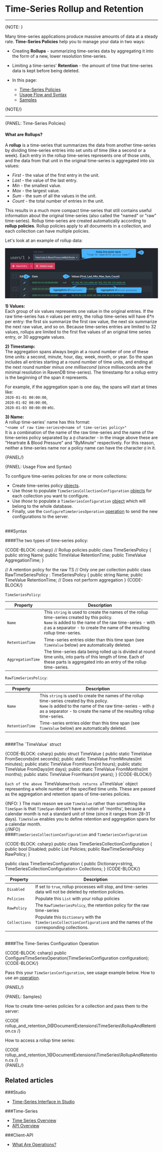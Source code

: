 ﻿# Time-Series Rollup and Retention
---

{NOTE: }

Many time-series applications produce massive amounts of data at a steady rate. 
**Time-Series Policies** help you to manage your data in two ways:  

* Creating **Rollups** - summarizing time-series data by aggregating it into the 
form of a new, lower resolution time-series.  

* Limiting a time-series' **Retention** - the amount of time that time-series data 
is kept before being deleted.  

* In this page:  
  * [Time-Series Policies](../../document-extensions/timeseries/rollup-and-retention#time-series-policies)  
  * [Usage Flow and Syntax](../../document-extensions/timeseries/rollup-and-retention#usage-flow-and-syntax)  
  * [Samples](../../document-extensions/timeseries/rollup-and-retention#samples)  

{NOTE/}

---

{PANEL: Time-Series Policies}  

#### What are Rollups?

A **rollup** is a time-series that summarizes the data from another time-series 
by dividing time-series entries into set units of time (like a second or a week). 
Each entry in the rollup time-series represents one of those units, and the data 
from that unit in the original time-series is aggregated into six values:  

* *First* - the value of the first entry in the unit.  
* *Last* - the value of the last entry.  
* *Min* - the smallest value.  
* *Max* - the largest value.  
* *Sum* - the sum of all the values in the unit.  
* *Count* - the total number of entries in the unit.  

This results in a much more compact time-series that still contains useful 
information about the original time-series (also called the "named" or "raw" 
time-series). Rollup time-series are created automatically according to 
**rollup policies**. Rollup policies apply to all documents in a collection, and 
each collection can have multiple policies.  

Let's look at an example of rollup data:  
<br/>
!["Rollup time-series entries"](images/rollup-1.png "A rollup time-series' entries")

**1) Values:**  
Each group of six values represents one value in the original entries. If the raw 
time-series has *n* values per entry, the rollup time-series will have _6*n_ per entry: 
the first six summarize the first raw value, the next six summarize the next raw value, 
and so on. Because time-series entries are limited to 32 values, rollups are limited to 
the first five values of an original time series entry, or 30 aggregate values.  

**2) Timestamp:**  
The aggregation spans always begin at a round number of one of these time units: a 
second, minute, hour, day, week, month, or year. So the span includes all entries 
starting at a round number of time units, and ending at the next round number *minus 
one millisecond* (since milliseconds are the minimal resolution in RavenDB 
time-series). The timestamp for a rollup entry is the beginning of the span it 
represents.  

For example, if the aggregation span is one day, the spans will start at times like:  
`2020-01-01 00:00:00`,  
`2020-01-02 00:00:00`,  
`2020-01-03 00:00:00` etc.  

**3) Name:**  
A rollup time-series' name has this format:  
`"<name of raw time-series>@<name of time-series policy>"`  
It is a combination of the name of the raw time-series and the name of the 
time-series policy separated by a `@` character - in the image above these are 
"Heartrate & Blood Pressure" and "ByMinute" respectively. For this reason, neither 
a time-series name nor a policy name can have the character `@` in it.

{PANEL/}

{PANEL: Usage Flow and Syntax}  

To configure time-series policies for one or more collections:  

* Create time-series policy [objects](../../document-extensions/timeseries/rollup-and-retention#the-two-types-of-time-series-policy).  
* Use those to populate `TimeSeriesCollectionConfiguration` [objects](../../document-extensions/timeseries/rollup-and-retention#and-) 
for each collection you want to configure.  
* Use _those_ to populate a `TimeSeriesConfiguration` [object](../../document-extensions/timeseries/rollup-and-retention#and-) 
which will belong to the whole database.  
* Finally, use the `ConfigureTimeSeriesOperation` [operation](../../document-extensions/timeseries/rollup-and-retention#the-time-series-configuration-operation) 
to send the new configurations to the server.  
<br/>
###Syntax  

####The two types of time-series policy:

{CODE-BLOCK: csharp}
// Rollup policies
public class TimeSeriesPolicy
{
    public string Name;
    public TimeValue RetentionTime;
    public TimeValue AggregationTime;
}

// A retention policy for the raw TS
// Only one per collection
public class RawTimeSeriesPolicy : TimeSeriesPolicy
{
    public string Name;
    public TimeValue RetentionTime;
    // Does not perform aggregation
}
{CODE-BLOCK/}

`TimeSeriesPolicy`:  

| Property | Description |
| - | - |
| `Name` | This `string` is used to create the names of the rollup time-series created by this policy.<br/>`Name` is added to the name of the raw time-series - with `@` as a separator - to create the name of the resulting rollup time-series. |
| `RetentionTime` | Time-series entries older than this time span (see `TimeValue` below) are automatically deleted. |
| `AggregationTime` | The time-series data being rolled up is divided at round time units, into parts of this length of time. Each of these parts is aggregated into an entry of the rollup time-series. |

`RawTimeSeriesPolicy`:  

| Property | Description |
| - | - |
| `Name` | This `string` is used to create the names of the rollup time-series created by this policy.<br/>`Name` is added to the name of the raw time-series - with `@` as a separator - to create the name of the resulting rollup time-series. |
| `RetentionTime` | Time-series entries older than this time span (see `TimeValue` below) are automatically deleted. |
<br/>
####The `TimeValue` struct

{CODE-BLOCK: csharp}
public struct TimeValue
{
    public static TimeValue FromSeconds(int seconds);
    public static TimeValue FromMinutes(int minutes);
    public static TimeValue FromHours(int hours);
    public static TimeValue FromDays(int days);
    public static TimeValue FromMonths(int months);
    public static TimeValue FromYears(int years);
}
{CODE-BLOCK/}

`Each of the above `TimeValue` methods returns a `TimeValue` object representing a 
whole number of the specified time units. These are passed as the aggregation and 
retention spans of time-series policies.  

{INFO: }
The main reason we use `TimeValue` rather than something like `TimeSpan` is that 
`TimeSpan` doesn't have a notion of 'months', because a calendar month is not a 
standard unit of time (since it ranges from 28-31 days). `TimeValue` enables you 
to define retention and aggregation spans for a calendar month.  
{/INFO}
<br/>
####`TimeSeriesCollectionConfiguration` and `TimeSeriesConfiguration`

{CODE-BLOCK: csharp}
public class TimeSeriesCollectionConfiguration
{
    public bool Disabled;
    public List<TimeSeriesPolicy> Policies;
    public RawTimeSeriesPolicy RawPolicy;
}

public class TimeSeriesConfiguration
{
    public Dictionary<string, TimeSeriesCollectionConfiguration> Collections;
}
{CODE-BLOCK/}

| Property | Description |
| - | - |
| `Disabled` | If set to `true`, rollup processes will stop, and time-series data will not be deleted by retention policies. |
| `Policies` | Populate this `List` with your rollup policies |
| `RawPolicy` | The `RawTimeSeriesPolicy`, the retention policy for the raw time-series |
| `Collections` | Populate this `Dictionary` with the `TimeSeriesCollectionConfiguration`s and the names of the corresponding collections. |
<br/>
####The Time-Series Configuration Operation

{CODE-BLOCK: csharp}
public ConfigureTimeSeriesOperation(TimeSeriesConfiguration configuration);
{CODE-BLOCK/}

Pass this your `TimeSeriesConfiguration`, see usage example below. How to use an [operation](../../client-api/operations/what-are-operations).

{PANEL/}

{PANEL: Samples}

How to create time-series policies for a collection and pass them to the server:  

{CODE rollup_and_retention_0@DocumentExtensions\TimeSeries\RollupAndRetention.cs /}  

How to access a rollup time series:  

{CODE rollup_and_retention_1@DocumentExtensions\TimeSeries\RollupAndRetention.cs /}  
{PANEL/}

## Related articles  
###Studio  
* [Time-Series Interface in Studio]()

###Time-Series  
* [Time Series Overview](../../document-extensions/timeseries/overview)  
* [API Overview](../../document-extensions/timeseries/client-api/api-overview)  

###Client-API  
* [What Are Operations?](../../client-api/operations/what-are-operations)

